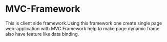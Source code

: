 # MVC-Framework
This is client side framework.Using this framework one create single page web-application with MVC.Framework help to make page dynamic frame also have feature like data binding.
